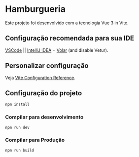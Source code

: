 # Hamburgueria

Este projeto foi desenvolvido com a tecnologia Vue 3 in Vite.

## Configuração recomendada para sua IDE

[VSCode](https://code.visualstudio.com/) || [IntelliJ IDEA](https://www.jetbrains.com/pt-br/idea/) + [Volar](https://marketplace.visualstudio.com/items?itemName=Vue.volar) (and disable Vetur).

## Personalizar configuração

Veja [Vite Configuration Reference](https://vitejs.dev/config/).

## Configuração do projeto

```sh
npm install
```

### Compilar para desenvolvimento

```sh
npm run dev
```

### Compilar para Produção

```sh
npm run build
```
